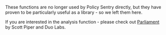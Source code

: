 These functions are no longer used by Policy Sentry directly, but they have proven to be particularly useful as a library - so we left them here.

If you are interested in the analysis function - please check out [Parliament](https://github.com/duo-labs/parliament) by Scott Piper and Duo Labs.

